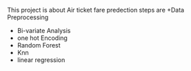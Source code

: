 
<!---
ishratjahan-github/ishratjahan-github is a ✨ special ✨ repository because its `README.md` (this file) appears on your GitHub profile.
You can click the Preview link to take a look at your changes.
--->
This project is about Air ticket fare predection 
steps are 
+Data Preprocessing 
+ Bi-variate Analysis
+ one hot Encoding 
+ Random Forest 
+ Knn
+ linear regression 

